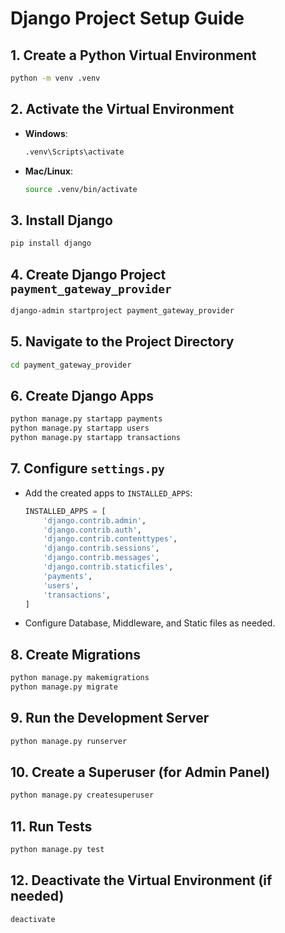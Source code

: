 # Django Project Setup Guide

## 1. Create a Python Virtual Environment
```sh
python -m venv .venv
```

## 2. Activate the Virtual Environment
- **Windows**:
  ```sh
  .venv\Scripts\activate
  ```
- **Mac/Linux**:
  ```sh
  source .venv/bin/activate
  ```

## 3. Install Django
```sh
pip install django
```

## 4. Create Django Project `payment_gateway_provider`
```sh
django-admin startproject payment_gateway_provider
```

## 5. Navigate to the Project Directory
```sh
cd payment_gateway_provider
```

## 6. Create Django Apps
```sh
python manage.py startapp payments
python manage.py startapp users
python manage.py startapp transactions
```

## 7. Configure `settings.py`
- Add the created apps to `INSTALLED_APPS`:
  ```python
  INSTALLED_APPS = [
      'django.contrib.admin',
      'django.contrib.auth',
      'django.contrib.contenttypes',
      'django.contrib.sessions',
      'django.contrib.messages',
      'django.contrib.staticfiles',
      'payments',
      'users',
      'transactions',
  ]
  ```
- Configure Database, Middleware, and Static files as needed.

## 8. Create Migrations
```sh
python manage.py makemigrations
python manage.py migrate
```

## 9. Run the Development Server
```sh
python manage.py runserver
```

## 10. Create a Superuser (for Admin Panel)
```sh
python manage.py createsuperuser
```

## 11. Run Tests
```sh
python manage.py test
```

## 12. Deactivate the Virtual Environment (if needed)
```sh
deactivate
